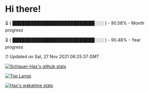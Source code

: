 # Hi there!

⏳ { ███████████████████████████░░░ } - 90.58% - Month progress

⏳ { ███████████████████████████░░░ } - 90.48% - Year progress

⏰ Updated on Sat, 27 Nov 2021 06:25:37 GMT


[![Schlauer-Hax's github stats](https://github-readme-stats.vercel.app/api?username=Schlauer-Hax&show_icons=true&theme=dark&count_private=true)](https://github.com/Schlauer-Hax)


[![Top Langs](https://github-readme-stats.vercel.app/api/top-langs/?username=Schlauer-Hax&layout=compact&theme=dark)](https://github.com/Schlauer-Hax?tab=repositories)


[![Hax's wakatime stats](https://github-readme-stats.vercel.app/api/wakatime?username=Hax&theme=dark)](https://wakatime.com/@Hax)

